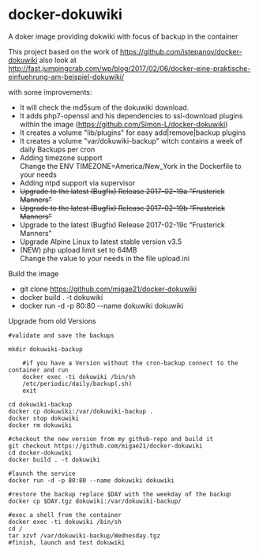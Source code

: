 # docker-dokuwiki
A doker image providing dokwiki with focus of backup in the container 

This project based on the work of https://github.com/istepanov/docker-dokuwiki
also look at http://fast.jumpingcrab.com/wp/blog/2017/02/06/docker-eine-praktische-einfuehrung-am-beispiel-dokuwiki/


with some improvements:
  * It will check the md5sum of the dokuwiki download.
  * It adds php7-openssl and his dependencies to ssl-download plugins within the image (https://github.com/Simon-L/docker-dokuwiki)
  * It creates a volume "lib/plugins" for easy add|remove|backup plugins
  * It creates a volume "var/dokuwiki-backup" witch contains a week of daily Backups per cron
  * Adding timezone support \
    Change the ENV TIMEZONE=America/New_York in the Dockerfile to your needs
  * Adding ntpd support via supervisor
  * ~~Upgrade to the latest (Bugfix) Release 2017-02-19a “Frusterick Manners”~~
  * ~~Upgrade to the latest (Bugfix) Release 2017-02-19b “Frusterick Manners”~~
  * Upgrade to the latest (Bugfix) Release 2017-02-19c “Frusterick Manners”
  * Upgrade Alpine Linux to latest stable version v3.5
  * (NEW) php upload limit set to 64MB \
    Change the value to your needs in the file upload.ini

Build the image

  * git clone https://github.com/migae21/docker-dokuwiki
  * docker build . -t dokuwiki
  * docker run -d -p 80:80 --name dokuwiki dokuwiki

Upgrade from old Versions
```
#validate and save the backups

mkdir dokuwiki-backup

    #if you have a Version without the cron-backup connect to the container and run 
    docker exec -ti dokuwiki /bin/sh
    /etc/periodic/daily/backup(.sh)   
    exit

cd dokuwiki-backup
docker cp dokuwiki:/var/dokuwiki-backup .
docker stop dokuwiki
docker rm dokuwiki

#checkout the new version from my github-repo and build it
git checkout https://github.com/migae21/docker-dokuwiki
cd docker-dokuwiki
docker build . -t dokuwiki

#launch the service
docker run -d -p 80:80 --name dokuwiki dokuwiki

#restore the backup replace $DAY with the weekday of the backup
docker cp $DAY.tgz dokuwiki:/var/dokuwiki-backup/

#exec a shell from the container
docker exec -ti dokuwiki /bin/sh
cd /
tar xzvf /var/dokuwiki-backup/Wednesday.tgz
#finish, launch and test dokuwiki

```

